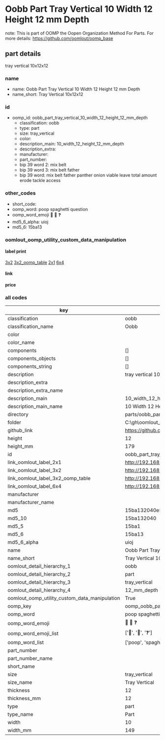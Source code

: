 # Oobb Part Tray Vertical 10 Width 12 Height 12 mm Depth  

note: This is part of OOMP the Oopen Organization Method For Parts. For more details: https://github.com/oomlout/oomp_base

##  part details
  



tray vertical 10x12x12



### name
* name: Oobb Part Tray Vertical 10 Width 12 Height 12 mm Depth
* name_short: Tray Vertical 10x12x12 
### id
* oomp_id: oobb_part_tray_vertical_10_width_12_height_12_mm_depth
  * classification: oobb
  * type: part
  * size: tray_vertical
  * color: 
  * description_main: 10_width_12_height_12_mm_depth
  * description_extra: 
  * manufacturer: 
  * part_number: 
  * bip 39 word 2: mix belt
  * bip 39 word 3: mix belt father
  * bip 39 word: mix belt father panther onion viable leave total amount erode tackle access

### other_codes
* short_code: 
* oomp_word: poop spaghetti question
* oomp_word_emoji :poop: :spaghetti: :question:
* md5_6_alpha: uioj
* md5_6: 15ba13






### oomlout_oomp_utility_custom_data_manipulation
#### label print
[3x2](http://192.168.1.245:1112/?label=oomp%20uioj)
[3x2_oomp_table](http://192.168.1.108:1112/?label=oomp%20uioj)
[2x1](http://192.168.1.242:1112/?label=oomp%20uioj)
[6x4](http://192.168.1.55:1112/?label=oomp%20uioj)    

#### link

                              

#### price







### all codes 
| key | value |  
| --- | --- |  
| classification | oobb |  
| classification_name | Oobb |  
| color |  |  
| color_name |  |  
| components | [] |  
| components_objects | [] |  
| components_string | [] |  
| description | tray vertical 10x12x12 |  
| description_extra |  |  
| description_extra_name |  |  
| description_main | 10_width_12_height_12_mm_depth |  
| description_main_name | 10 Width 12 Height 12 mm Depth |  
| directory | parts/oobb_part_tray_vertical_10_width_12_height_12_mm_depth |  
| folder | C:\gh\oomlout_oobb_version_4_generated_parts\parts\oobb_part_tray_vertical_10_width_12_height_12_mm_depth |  
| github_link | https://github.com/oomlout/oomlout_oomp_part_src/tree/main/parts/oobb_part_tray_vertical_10_width_12_height_12_mm_depth |  
| height | 12 |  
| height_mm | 179 |  
| id | oobb_part_tray_vertical_10_width_12_height_12_mm_depth |  
| link_oomlout_label_2x1 | http://192.168.1.242:1112/?label=oomp%20uioj |  
| link_oomlout_label_3x2 | http://192.168.1.245:1112/?label=oomp%20uioj |  
| link_oomlout_label_3x2_oomp_table | http://192.168.1.108:1112/?label=oomp%20uioj |  
| link_oomlout_label_6x4 | http://192.168.1.55:1112/?label=oomp%20uioj |  
| manufacturer |  |  
| manufacturer_name |  |  
| md5 | 15ba132040e5cfdfcd4d69fca7453c70 |  
| md5_10 | 15ba132040 |  
| md5_5 | 15ba1 |  
| md5_6 | 15ba13 |  
| md5_6_alpha | uioj |  
| name | Oobb Part Tray Vertical 10 Width 12 Height 12 mm Depth |  
| name_short | Tray Vertical 10x12x12  |  
| oomlout_detail_hierarchy_1 | oobb |  
| oomlout_detail_hierarchy_2 | part |  
| oomlout_detail_hierarchy_3 | tray_vertical |  
| oomlout_detail_hierarchy_4 | 12_mm_depth |  
| oomlout_oomp_utility_custom_data_manipulation | True |  
| oomp_key | oomp_oobb_part_tray_vertical_10_width_12_height_12_mm_depth |  
| oomp_word | poop spaghetti question |  
| oomp_word_emoji | :poop: :spaghetti: :question: |  
| oomp_word_emoji_list | [':poop:', ':spaghetti:', ':question:'] |  
| oomp_word_list | ['poop', 'spaghetti', 'question'] |  
| part_number |  |  
| part_number_name |  |  
| short_name |  |  
| size | tray_vertical |  
| size_name | Tray Vertical |  
| thickness | 12 |  
| thickness_mm | 12 |  
| type | part |  
| type_name | Part |  
| width | 10 |  
| width_mm | 149 |  
